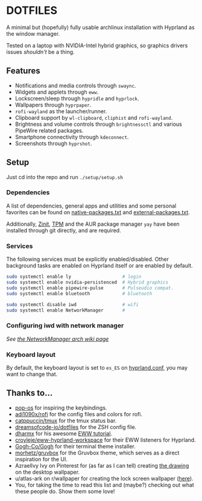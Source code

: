 # DOTFILES

A minimal but (hopefully) fully usable archlinux installation with Hyprland as the window manager.

Tested on a laptop with NVIDIA-Intel hybrid graphics, so graphics drivers issues _shouldn't_ be a thing.

## Features

- Notifications and media controls through `swaync`.
- Widgets and applets through `eww`.
- Lockscreen/sleep through `hypridle` and `hyprlock`.
- Wallpapers through `hyprpaper`.
- `rofi-wayland` as the launcher/runner.
- Clipboard support by `wl-clipboard`, `cliphist` and `rofi-wayland`.
- Brightness and volume controls through `brightnessctl` and various PipeWire related packages.
- Smartphone connectivity through `kdeconnect`.
- Screenshots through `hyprshot`.

## Setup

Just cd into the repo and run `./setup/setup.sh`

### Dependencies

A list of dependencies, general apps and utilities and some personal favorites
can be found on [native-packages.txt](native-packages.txt) and [external-packages.txt](external-packages.txt).

Additionally, [Zinit](https://github.com/zdharma-continuum/zinit),
[TPM](https://github.com/tmux-plugins/tpm) and the AUR package manager `yay` have been installed through git directly, and are required.

### Services

The following services must be explicitly enabled/disabled.
Other background tasks are enabled on Hyprland itself or are enabled by default.

```bash
sudo systemctl enable ly                   # login
sudo systemctl enable nvidia-persistenced  # Hybrid graphics
sudo systemctl enable pipewire-pulse       # Pulseudio compat.
sudo systemctl enable bluetooth            # bluetooth

sudo systemctl disable iwd                 # wifi
sudo systemctl enable NetworkManager       #
```

### Configuring iwd with network manager

_See [the NetworkManager arch wiki page](https://wiki.archlinux.org/title/NetworkManager#Using_iwd_as_the_Wi-Fi_backend)_

### Keyboard layout

By default, the keyboard layout is set to `es_ES` on [hyprland.conf](.config/hypr/hyprland.conf), you may want to change that.

## Thanks to...

- [pop-os](https://github.com/pop-os) for inspiring the keybindings.
- [adi1090x/rofi](https://github.com/adi1090x/rofi) for the config files and colors for rofi.
- [catppuccin/tmux](https://github.com/catppuccin/tmux) for the tmux status bar.
- [dreamsofcode-io/dotfiles](https://github.com/dreamsofcode-io/dotfiles) for the ZSH config file.
- [dharmx](https://github.com/dharmx) for his awesome [EWW tutorial](https://dharmx.is-a.dev/eww-powermenu).
- [croyleje/eww-hyprland-workspace](https://github.com/croyleje/eww-hyprland-workspace) for their EWW listeners for Hyprland.
- [Gogh-Co/Gogh](https://github.com/Gogh-Co/Gogh) for their terminal theme installer.
- [morhetz/gruvbox](https://github.com/morhetz/gruvbox) for the Gruvbox theme, which serves as a direct inspiration for the UI.
- AzraelIvy Ivy on Pinterest for (as far as I can tell) creating [the drawing](https://mx.pinterest.com/pin/26317979066767002/) on the desktop wallpaper.
- u/atlas-ark on r/wallpaper for creating the lock screen wallpaper ([here](https://www.reddit.com/r/wallpaper/comments/ll1gov/arch_gruvbox_wallpaper_v2_dark_light_3840x2160/)).
- You, for taking the time to read this list and (maybe?) checking out what these people do. Show them some love!
